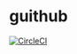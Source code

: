 # guithub


[![CircleCI](https://circleci.com/gh/andreikramchaninov/guithub/tree/develop.svg?style=svg&circle-token=c5b64cc8a5731440377f1414f0bcb5bdd4b30354)](https://circleci.com/gh/andreikramchaninov/guithub/tree/develop)


